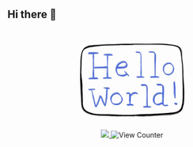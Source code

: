 ## Hi there 👋

<div style="text-align: center">
<img src="./img/hello_world.webp" height="200px" width="">
<div>
<a href="https://www.linkedin.com/in/ajhollid">
    <img src="https://img.shields.io/badge/LinkedIn-blue"/>
</a>
<img src="https://komarev.com/ghpvc/?username=ajhollid&color=yellow" alt="View Counter">
</div>
</div>

<!--
**ajhollid/ajhollid** is a ✨ _special_ ✨ repository because its `README.md` (this file) appears on your GitHub profile.

Here are some ideas to get you started:

- 🔭 I’m currently working on ...
- 🌱 I’m currently learning ...
- 👯 I’m looking to collaborate on ...
- 🤔 I’m looking for help with ...
- 💬 Ask me about ...
- 📫 How to reach me: ...
- 😄 Pronouns: ...
- ⚡ Fun fact: ...
  -->
